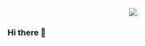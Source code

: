 <div id="header" align="center">
<img src="https://media0.giphy.com/media/fryY00CO4xCz4uJuDQ/giphy.gif"/>
</div>

### Hi there 👋

<!--
**adityatomar20/adityatomar20** is a ✨ _special_ ✨ repository because its `README.md` (this file) appears on your GitHub profile.

Here are some ideas to get you started:

- 🔭 I’m currently working on ...
- 🌱 I’m currently learning ...
- 👯 I’m looking to collaborate on ...
- 🤔 I’m looking for help with ...
- 💬 Ask me about ...
- 📫 How to reach me: ...
- 😄 Pronouns: ...
- ⚡ Fun fact: ...
-->
